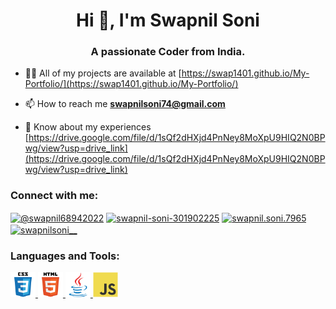<h1 align="center">Hi 👋, I'm Swapnil Soni</h1>
<h3 align="center">A passionate Coder from India.</h3>

- 👨‍💻 All of my projects are available at [https://swap1401.github.io/My-Portfolio/](https://swap1401.github.io/My-Portfolio/)

- 📫 How to reach me **swapnilsoni74@gmail.com**

- 📄 Know about my experiences [https://drive.google.com/file/d/1sQf2dHXjd4PnNey8MoXpU9HIQ2N0BPwg/view?usp=drive_link](https://drive.google.com/file/d/1sQf2dHXjd4PnNey8MoXpU9HIQ2N0BPwg/view?usp=drive_link)

<h3 align="left">Connect with me:</h3>
<p align="left">
<a href="https://twitter.com/@swapnil68942022" target="blank"><img align="center" src="https://raw.githubusercontent.com/rahuldkjain/github-profile-readme-generator/master/src/images/icons/Social/twitter.svg" alt="@swapnil68942022" height="30" width="40" /></a>
<a href="https://linkedin.com/in/swapnil-soni-301902225" target="blank"><img align="center" src="https://raw.githubusercontent.com/rahuldkjain/github-profile-readme-generator/master/src/images/icons/Social/linked-in-alt.svg" alt="swapnil-soni-301902225" height="30" width="40" /></a>
<a href="https://fb.com/swapnil.soni.7965" target="blank"><img align="center" src="https://raw.githubusercontent.com/rahuldkjain/github-profile-readme-generator/master/src/images/icons/Social/facebook.svg" alt="swapnil.soni.7965" height="30" width="40" /></a>
<a href="https://instagram.com/swapnilsoni__" target="blank"><img align="center" src="https://raw.githubusercontent.com/rahuldkjain/github-profile-readme-generator/master/src/images/icons/Social/instagram.svg" alt="swapnilsoni__" height="30" width="40" /></a>
</p>

<h3 align="left">Languages and Tools:</h3>
<p align="left"> <a href="https://www.w3schools.com/css/" target="_blank" rel="noreferrer"> <img src="https://raw.githubusercontent.com/devicons/devicon/master/icons/css3/css3-original-wordmark.svg" alt="css3" width="40" height="40"/> </a> <a href="https://www.w3.org/html/" target="_blank" rel="noreferrer"> <img src="https://raw.githubusercontent.com/devicons/devicon/master/icons/html5/html5-original-wordmark.svg" alt="html5" width="40" height="40"/> </a> <a href="https://www.java.com" target="_blank" rel="noreferrer"> <img src="https://raw.githubusercontent.com/devicons/devicon/master/icons/java/java-original.svg" alt="java" width="40" height="40"/> </a> <a href="https://developer.mozilla.org/en-US/docs/Web/JavaScript" target="_blank" rel="noreferrer"> <img src="https://raw.githubusercontent.com/devicons/devicon/master/icons/javascript/javascript-original.svg" alt="javascript" width="40" height="40"/> </a> </p>
